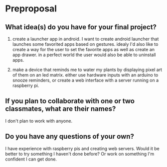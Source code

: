# Preproposal

## What idea(s) do you have for your final project?

1) create a launcher app in android. I want to create android launcher that launches some favorited apps based on gestures. idealy I'd also like to create a way for the user to set the favorite apps as well as create an app drawer. in a perfect world the user would also be able to uninstall apps.

2) make a device that reminds me to water my plants by displaying pixel art of them on an led matrix. either use hardware inputs with an arduino to snooze reminders, or create a web interface with a server running on a raspberry pi. 

## If you plan to collaborate with one or two classmates, what are their names?

I don't plan to work with anyone.

## Do you have any questions of your own?

I have experience with raspberry pis and creating web servers. Would it be better to try something I haven't done before? Or work on something I'm confident I can get done.
